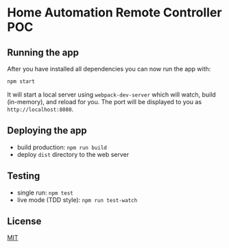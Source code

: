 # Home Automation Remote Controller POC

## Running the app

After you have installed all dependencies you can now run the app with:
```bash
npm start
```

It will start a local server using `webpack-dev-server` which will watch, build (in-memory), and reload for you. The port will be displayed to you as `http://localhost:8080`.

## Deploying the app

* build production: `npm run build`
* deploy `dist` directory to the web server

## Testing

* single run: `npm test`
* live mode (TDD style): `npm run test-watch`

## License

[MIT](/LICENSE)

